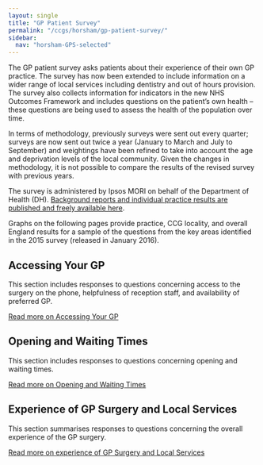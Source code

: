 ```yaml
---
layout: single
title: "GP Patient Survey"
permalink: "/ccgs/horsham/gp-patient-survey/"
sidebar:
  nav: "horsham-GPS-selected"
---
```


The GP patient survey asks patients about their experience of their own GP practice. The survey has now been extended to include information on a wider range of local services including dentistry and out of hours provision. The survey also collects information for indicators in the new NHS Outcomes Framework and includes questions on the patient’s own health – these questions are being used to assess the health of the population over time.

In terms of methodology, previously surveys were sent out every quarter; surveys are now sent out twice a year (January to March and July to September) and weightings have been refined to take into account the age and deprivation levels of the local community. Given the changes in methodology, it is not possible to compare the results of the revised survey with previous years.

The survey is administered by Ipsos MORI on behalf of the Department of Health (DH). [Background reports and individual practice results are published and freely available here](https://www.gp-patient.co.uk/).

Graphs on the following pages provide practice, CCG locality, and overall England results for a sample of the questions from the key areas identified in the 2015 survey (released in January 2016).

## Accessing Your GP
This section includes responses to questions concerning access to the surgery on the phone, helpfulness of reception staff, and availability of preferred GP.

[Read more on Accessing Your GP](/ccgs/horsham/gp-patient-survey/accessing-your-gp/)

## Opening and Waiting Times
This section includes responses to questions concerning opening and waiting times.

[Read more on Opening and Waiting Times](/ccgs/horsham/gp-patient-survey/opening-and-waiting-times/)

## Experience of GP Surgery and Local Services
This section summarises responses to questions concerning the overall experience of the GP surgery.

[Read more on experience of GP Surgery and Local Services](/ccgs/horsham/gp-patient-survey/experience-of-gp-surgery-and-local-services/)
